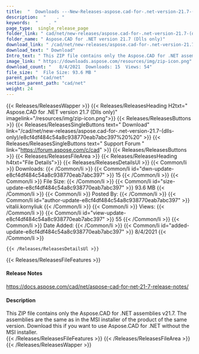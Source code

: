 ```yaml
---
title:  "  Downloads ---New-Releases-aspose.cad-for-.net-version-21.7-(dlls-only) . " 
description:  "    . " 
keywords:  "    . " 
page_type:  single_release_page
folder_link: " cad/net/new-releases/aspose.cad-for-.net-version-21.7-(dlls-only)/"
folder_name: " Aspose.CAD for .NET version 21.7 (Dlls only)"
download_link: " /cad/net/new-releases/aspose.cad-for-.net-version-21.7-(dlls-only)/e8cf4df484c54a8c938770eab7abc397"
download_text: " Download"
Intro_text: " This ZIP file contains only the Aspose.CAD for .NET assemblies v21.7. The assemb..."
image_link: " https://downloads.aspose.com/resources/img/zip-icon.png"
download_count: "   8/4/2021  Downloads: 15  Views: 54"
file_size: "  File Size: 93.6 MB "
parent_path: "cad/net"
section_parent_path: "cad/net"
weight: 24 
---
```


{{< Releases/ReleasesWapper >}}
  {{< Releases/ReleasesHeading H2txt=" Aspose.CAD for .NET version 21.7 (Dlls only)" imagelink="/resources/img/zip-icon.png">}}
  {{< Releases/ReleasesButtons >}}
    {{< Releases/ReleasesSingleButtons text=" Download" link="/cad/net/new-releases/aspose.cad-for-.net-version-21.7-(dlls-only)/e8cf4df484c54a8c938770eab7abc397%20%20" >}}
    {{< Releases/ReleasesSingleButtons text=" Support Forum " link="https://forum.aspose.com/c/cad" >}}
  {{< Releases/ReleasesButtons >}}
  {{< Releases/ReleasesFileArea >}}
    {{< Releases/ReleasesHeading h4txt="File Details">}}
    {{< Releases/ReleasesDetailsUl >}}
            {{< Common/li  >}} Downloads: {{< /Common/li >}} 
      {{< Common/li id="dwn-update-e8cf4df484c54a8c938770eab7abc397" >}} 15 {{< /Common/li >}} 
      {{< Common/li  >}} File Size: {{< /Common/li >}} 
      {{< Common/li id="size-update-e8cf4df484c54a8c938770eab7abc397" >}} 93.6 MB {{< /Common/li >}} 
      {{< Common/li  >}} Posted By: {{< /Common/li >}} 
      {{< Common/li id="author-update-e8cf4df484c54a8c938770eab7abc397" >}} vitalii.kornyliuk {{< /Common/li >}} 
      {{< Common/li  >}} Views: {{< /Common/li >}} 
      {{< Common/li id="view-update-e8cf4df484c54a8c938770eab7abc397" >}} 55 {{< /Common/li >}} 
      {{< Common/li  >}} Date Added: {{< /Common/li >}} 
      {{< Common/li id="added-update-e8cf4df484c54a8c938770eab7abc397" >}} 8/4/2021 {{< /Common/li >}} 

    {{< /Releases/ReleasesDetailsUl >}}

  {{< Releases/ReleasesFileFeatures >}}
      <h4>Release Notes</h4><div><a href="https://docs.aspose.com/cad/net/aspose-cad-for-net-21-7-release-notes/">https://docs.aspose.com/cad/net/aspose-cad-for-net-21-7-release-notes/</a></div><h4>Description</h4><div class="HTMLDescription">This ZIP file contains only the Aspose.CAD for .NET assemblies v21.7. The assemblies are the same as in the MSI installer of the product of the same version. Download this if you want to use Aspose.CAD for .NET without the MSI installer.</div>
  {{< /Releases/ReleasesFileFeatures >}}
 {{< /Releases/ReleasesFileArea >}}
{{< /Releases/ReleasesWapper >}}



